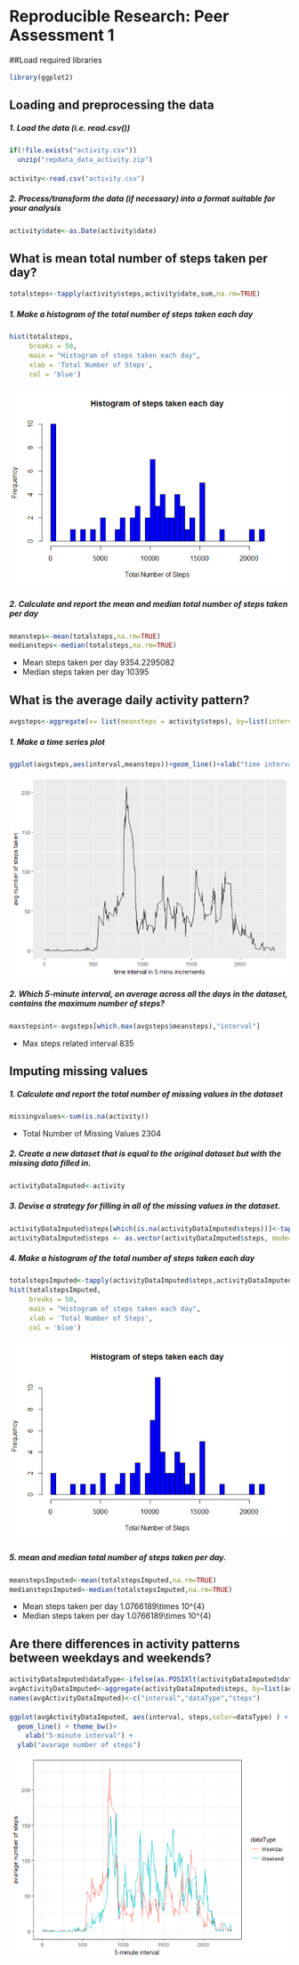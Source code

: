 # Reproducible Research: Peer Assessment 1

##Load required libraries

```r
library(ggplot2)
```

## Loading and preprocessing the data
##### 1. Load the data (i.e. read.csv())

```r
if(!file.exists("activity.csv"))
  unzip("repdata_data_activity.zip")

activity<-read.csv("activity.csv")
```
##### 2. Process/transform the data (if necessary) into a format suitable for your analysis

```r
activity$date<-as.Date(activity$date)
```

## What is mean total number of steps taken per day?

```r
totalsteps<-tapply(activity$steps,activity$date,sum,na.rm=TRUE)
```
##### 1. Make a histogram of the total number of steps taken each day

```r
hist(totalsteps, 
     breaks = 50,
     main = "Histogram of steps taken each day",
     xlab = 'Total Number of Steps',
     col = 'blue')
```

![](PA1_template_files/figure-html/unnamed-chunk-5-1.png)<!-- -->

##### 2. Calculate and report the mean and median total number of steps taken per day

```r
meansteps<-mean(totalsteps,na.rm=TRUE)
mediansteps<-median(totalsteps,na.rm=TRUE)
```

* Mean steps taken per day 9354.2295082
* Median steps taken per day 10395

## What is the average daily activity pattern?

```r
avgsteps<-aggregate(x= list(meansteps = activity$steps), by=list(interval = activity$interval),FUN=mean,na.rm=TRUE)
```
##### 1. Make a time series plot

```r
ggplot(avgsteps,aes(interval,meansteps))+geom_line()+xlab("time interval in 5 mins increments")+ylab("avg number of steps taken")
```

![](PA1_template_files/figure-html/unnamed-chunk-8-1.png)<!-- -->
##### 2. Which 5-minute interval, on average across all the days in the dataset, contains the maximum number of steps?

```r
maxstepsint<-avgsteps[which.max(avgsteps$meansteps),"interval"]
```
* Max steps related interval 835

## Imputing missing values
##### 1. Calculate and report the total number of missing values in the dataset 

```r
missingvalues<-sum(is.na(activity))
```
* Total Number of Missing Values 2304

##### 2. Create a new dataset that is equal to the original dataset but with the missing data filled in.


```r
activityDataImputed<-activity
```
##### 3. Devise a strategy for filling in all of the missing values in the dataset.

```r
activityDataImputed$steps[which(is.na(activityDataImputed$steps))]<-tapply(activityDataImputed$steps,activityDataImputed$interval,mean,na.rm=TRUE,simplify = FALSE)
activityDataImputed$steps <- as.vector(activityDataImputed$steps, mode="numeric")
```
##### 4. Make a histogram of the total number of steps taken each day 

```r
totalstepsImputed<-tapply(activityDataImputed$steps,activityDataImputed$date,sum,na.rm=TRUE)
hist(totalstepsImputed, 
     breaks = 50,
     main = "Histogram of steps taken each day",
     xlab = 'Total Number of Steps',
     col = 'blue')
```

![](PA1_template_files/figure-html/unnamed-chunk-13-1.png)<!-- -->
##### 5. mean and median total number of steps taken per day. 

```r
meanstepsImputed<-mean(totalstepsImputed,na.rm=TRUE)
medianstepsImputed<-median(totalstepsImputed,na.rm=TRUE)
```

* Mean steps taken per day 1.0766189\times 10^{4}
* Median steps taken per day 1.0766189\times 10^{4}
## Are there differences in activity patterns between weekdays and weekends?

```r
activityDataImputed$dataType<-ifelse(as.POSIXlt(activityDataImputed$date)$wday %in% c(0,6),'Weekend','Weekday')
avgActivityDataImputed<-aggregate(activityDataImputed$steps, by=list(activityDataImputed$interval,activityDataImputed$dataType),mean)
names(avgActivityDataImputed)<-c("interval","dataType","steps")

ggplot(avgActivityDataImputed, aes(interval, steps,color=dataType) ) + 
  geom_line() + theme_bw()+
    xlab("5-minute interval") + 
  ylab("avarage number of steps")
```

![](PA1_template_files/figure-html/unnamed-chunk-15-1.png)<!-- -->
